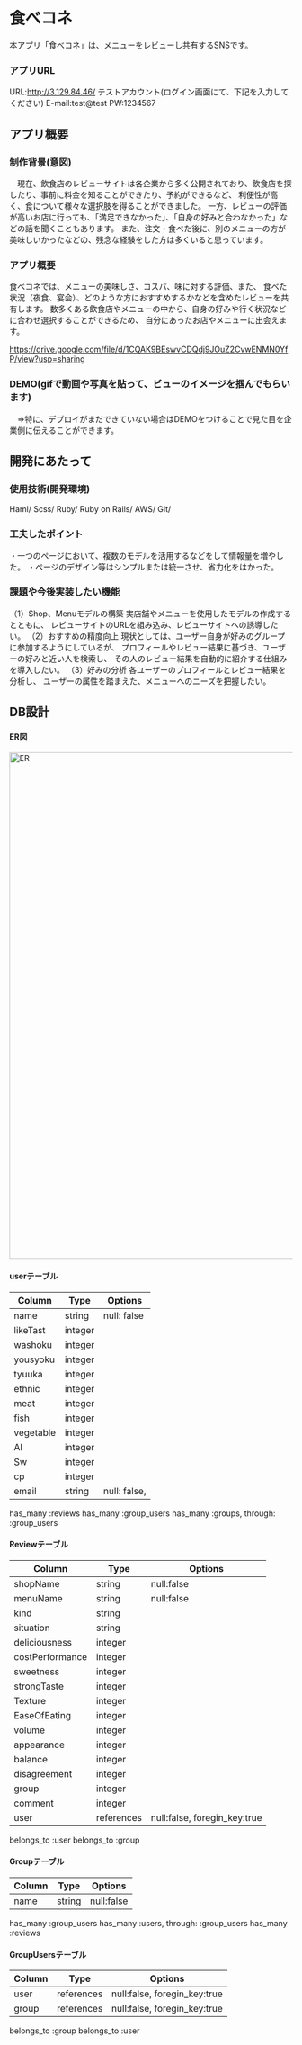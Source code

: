 # 食べコネ
  本アプリ「食べコネ」は、メニューをレビューし共有するSNSです。
### アプリURL
URL:http://3.129.84.46/
テストアカウント(ログイン画面にて、下記を入力してください)
  E-mail:test@test
  PW:1234567

## アプリ概要
### 制作背景(意図)
　現在、飲食店のレビューサイトは各企業から多く公開されており、飲食店を探したり、事前に料金を知ることができたり、予約ができるなど、
利便性が高く、食について様々な選択肢を得ることができました。
  一方、レビューの評価が高いお店に行っても、「満足できなかった」、「自身の好みと合わなかった」などの話を聞くこともあります。
また、注文・食べた後に、別のメニューの方が美味しいかったなどの、残念な経験をした方は多くいると思っています。

### アプリ概要
  食べコネでは、メニューの美味しさ、コスパ、味に対する評価、また、
食べた状況（夜食、宴会）、どのような方におすすめするかなどを含めたレビューを共有します。
  数多くある飲食店やメニューの中から、自身の好みや行く状況などに合わせ選択することができるため、
自分にあったお店やメニューに出会えます。

https://drive.google.com/file/d/1CQAK9BEswvCDQdj9JOuZ2CvwENMN0YfP/view?usp=sharing
### DEMO(gifで動画や写真を貼って、ビューのイメージを掴んでもらいます)
　⇒特に、デプロイがまだできていない場合はDEMOをつけることで見た目を企業側に伝えることができます。


## 開発にあたって 
### 使用技術(開発環境)
Haml/ Scss/ Ruby/ Ruby on Rails/ AWS/ Git/

### 工夫したポイント
・一つのページにおいて、複数のモデルを活用するなどをして情報量を増やした。
・ページのデザイン等はシンプルまたは統一させ、省力化をはかった。

### 課題や今後実装したい機能
（1）Shop、Menuモデルの構築
実店舗やメニューを使用したモデルの作成するとともに、
レビューサイトのURLを組み込み、レビューサイトへの誘導したい。
（2）おすすめの精度向上
現状としては、ユーザー自身が好みのグループに参加するようにしているが、
プロフィールやレビュー結果に基づき、ユーザーの好みと近い人を検索し、
その人のレビュー結果を自動的に紹介する仕組みを導入したい。
（3）好みの分析
各ユーザーのプロフィールとレビュー結果を分析し、
ユーザーの属性を踏まえた、メニューへのニーズを把握したい。

## DB設計
#### ER図
<img width="901" alt="ER" src="https://user-images.githubusercontent.com/67084301/90975957-d376cf00-e573-11ea-8a06-149e8cbf2b08.png">

#### userテーブル
|Column|Type|Options|
|------|----|-------|
|name|string|null: false|
|likeTast|integer||
|washoku|integer||
|yousyoku|integer||
|tyuuka|integer||
|ethnic|integer||
|meat|integer||
|fish|integer||
|vegetable|integer||
|Al|integer||
|Sw|integer||
|cp|integer||
|email|string|null: false,|

has_many :reviews
has_many :group_users
has_many :groups, through: :group_users

#### Reviewテーブル
|Column|Type|Options|
|------|----|-------|
|shopName|string|null:false|
|menuName|string|null:false|
|kind|string||
|situation|string||
|deliciousness|integer ||
|costPerformance|integer ||
|sweetness|integer ||
|strongTaste|integer ||
|Texture|integer ||
|EaseOfEating|integer ||
|volume|integer ||
|appearance|integer ||
|balance|integer ||
|disagreement|integer ||
|group|integer ||
|comment|integer ||
|user|references |null:false, foregin_key:true|

belongs_to :user
belongs_to :group

#### Groupテーブル
|Column|Type|Options|
|------|----|-------|
|name|string|null:false|

has_many :group_users
has_many :users, through: :group_users
has_many :reviews

#### GroupUsersテーブル
|Column|Type|Options|
|------|----|-------|
|user|references |null:false, foregin_key:true|
|group|references |null:false, foregin_key:true|

belongs_to :group
belongs_to :user